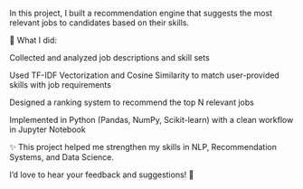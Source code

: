 In this project, I built a recommendation engine that suggests the most relevant jobs to candidates based on their skills.

🔹 What I did:

Collected and analyzed job descriptions and skill sets

Used TF-IDF Vectorization and Cosine Similarity to match user-provided skills with job requirements

Designed a ranking system to recommend the top N relevant jobs

Implemented in Python (Pandas, NumPy, Scikit-learn) with a clean workflow in Jupyter Notebook

✨ This project helped me strengthen my skills in NLP, Recommendation Systems, and Data Science.

I’d love to hear your feedback and suggestions! 💬
